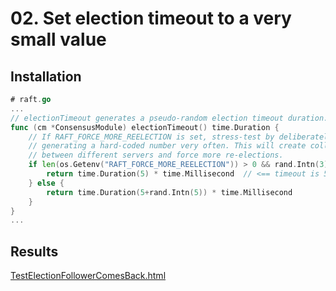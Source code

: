 # 02. Set election timeout to a very small value

## Installation
```go
# raft.go
...
// electionTimeout generates a pseudo-random election timeout duration.
func (cm *ConsensusModule) electionTimeout() time.Duration {
	// If RAFT_FORCE_MORE_REELECTION is set, stress-test by deliberately
	// generating a hard-coded number very often. This will create collisions
	// between different servers and force more re-elections.
	if len(os.Getenv("RAFT_FORCE_MORE_REELECTION")) > 0 && rand.Intn(3) == 0 {
		return time.Duration(5) * time.Millisecond  // <== timeout is 5ms
	} else {
		return time.Duration(5+rand.Intn(5)) * time.Millisecond
	}
}
...
```

## Results
[TestElectionFollowerComesBack.html](https://rawcdn.githack.com/ngankhanh98/distributed-systems/main/lab03/TestElectionFollowerComesBack_02.html)
